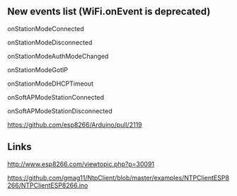 ## New events list (WiFi.onEvent is deprecated)
onStationModeConnected

onStationModeDisconnected

onStationModeAuthModeChanged

onStationModeGotIP

onStationModeDHCPTimeout

onSoftAPModeStationConnected

onSoftAPModeStationDisconnected

https://github.com/esp8266/Arduino/pull/2119

## Links
http://www.esp8266.com/viewtopic.php?p=30091

https://github.com/gmag11/NtpClient/blob/master/examples/NTPClientESP8266/NTPClientESP8266.ino

